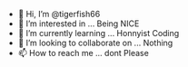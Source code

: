 - 👋 Hi, I’m @tigerfish66
- 👀 I’m interested in ... Being NICE
- 🌱 I’m currently learning ... Honnyist Coding
- 💞️ I’m looking to collaborate on ... Nothing
- 📫 How to reach me ... dont Please

<!---
tigerfish66/tigerfish66 is a ✨ special ✨ repository because its `README.md` (this file) appears on your GitHub profile.
You can click the Preview link to take a look at your changes.
--->
